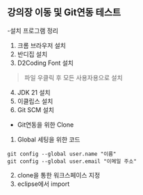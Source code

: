 ## 강의장 이동 및  Git연동 테스트
-설치 프로그램 정리
1. 크롬 브라우저 설치
2. 반디집 설치
3. D2Coding Font 설치

> 파일 우클릭 후 모든 사용자용으로 설치

4. JDK 21 설치
5. 이클립스 설치
6. Git SCM 설치

- Git연동을 위한 Clone
1. Global 세팅을 위한 코드
```
git config --global user.name "이름"
git config --global user.email "이메일 주소"
```
2. clone을 통한 워크스페이스 지정
3. eclipse에서 import 